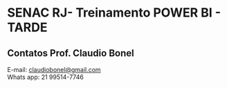 # SENAC RJ- Treinamento POWER BI - TARDE

## Contatos Prof. Claudio Bonel

E-mail: claudiobonel@gmail.com
<br>
Whats app: 21 99514-7746
 
